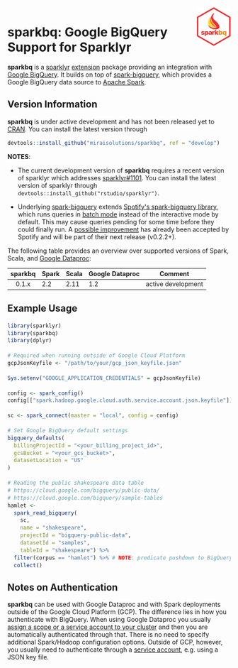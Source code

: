 <img src="man/figures/sparkbq-withborder.png" align="right" width="15%" height="15%"/>

# sparkbq: Google BigQuery Support for Sparklyr

**sparkbq** is a [sparklyr](https://spark.rstudio.com/) [extension](https://spark.rstudio.com/articles/guides-extensions.html) package providing an integration with [Google BigQuery](https://cloud.google.com/bigquery/). It builds on top of [spark-bigquery](https://github.com/miraisolutions/spark-bigquery), which provides a Google BigQuery data source to [Apache Spark](https://spark.apache.org/).

## Version Information

**sparkbq** is under active development and has not been released yet to [CRAN](https://cran.r-project.org/). You can install the latest version through
``` r
devtools::install_github("miraisolutions/sparkbq", ref = "develop")
```

**NOTES**: 
- The current development version of **sparkbq** requires a recent version of sparklyr which addresses [sparklyr#1101](https://github.com/rstudio/sparklyr/issues/1101). You can install the latest version of sparklyr through `
devtools::install_github("rstudio/sparklyr")`.

- Underlying [spark-bigquery](https://github.com/miraisolutions/spark-bigquery) extends [Spotify's spark-bigquery library](https://github.com/spotify/spark-bigquery), which runs queries in [batch mode](https://cloud.google.com/bigquery/docs/running-queries) instead of the interactive mode by default. This may cause queries pending for some time before they could finally run. A [possible improvement](https://github.com/spotify/spark-bigquery/issues/53) has already been accepted by Spotify and will be part of their next release (v0.2.2+).

The following table provides an overview over supported versions of Spark, Scala, and [Google Dataproc](https://cloud.google.com/dataproc/docs/concepts/versioning/dataproc-versions):

| sparkbq | Spark | Scala | Google Dataproc | Comment |
| :-----: | ----- | ----- | --------------- | ------- |
| 0.1.x | 2.2 | 2.11 | 1.2 | active development |


## Example Usage

``` r
library(sparklyr)
library(sparkbq)
library(dplyr)

# Required when running outside of Google Cloud Platform
gcpJsonKeyfile <- "/path/to/your/gcp_json_keyfile.json"

Sys.setenv("GOOGLE_APPLICATION_CREDENTIALS" = gcpJsonKeyfile)

config <- spark_config()
config[["spark.hadoop.google.cloud.auth.service.account.json.keyfile"]] <- gcpJsonKeyfile

sc <- spark_connect(master = "local", config = config)

# Set Google BigQuery default settings
bigquery_defaults(
  billingProjectId = "<your_billing_project_id>",
  gcsBucket = "<your_gcs_bucket>",
  datasetLocation = "US"
)

# Reading the public shakespeare data table
# https://cloud.google.com/bigquery/public-data/
# https://cloud.google.com/bigquery/sample-tables
hamlet <- 
  spark_read_bigquery(
    sc,
    name = "shakespeare",
    projectId = "bigquery-public-data",
    datasetId = "samples",
    tableId = "shakespeare") %>%
  filter(corpus == "hamlet") %>% # NOTE: predicate pushdown to BigQuery!
  collect()
```


## Notes on Authentication
**sparkbq** can be used with Google Dataproc and with Spark deployments outside of the Google Cloud Platform (GCP). The difference lies in how you authenticate with BigQuery. When using Google Dataproc you usually [assign a scope or a service account to your cluster](https://cloud.google.com/sdk/gcloud/reference/dataproc/clusters/create) and then you are automatically authenticated through that. There is no need to specify additional Spark/Hadoop configuration options. Outside of GCP, however, you usually need to authenticate through a [service account](https://developers.google.com/identity/protocols/application-default-credentials), e.g. using a JSON key file. 
